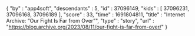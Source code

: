 {
  "by" : "app4soft",
  "descendants" : 5,
  "id" : 37096149,
  "kids" : [ 37096231, 37096168, 37096189 ],
  "score" : 33,
  "time" : 1691804811,
  "title" : "Internet Archive: “Our Fight Is Far from Over”",
  "type" : "story",
  "url" : "https://blog.archive.org/2023/08/11/our-fight-is-far-from-over/"
}
